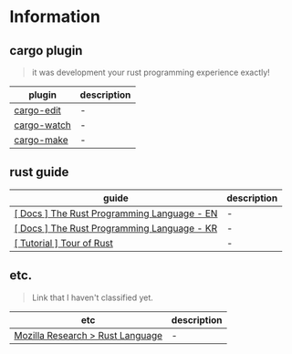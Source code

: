 # Information

## cargo plugin 
> it was development your rust programming experience exactly!

| plugin                                                  | description |
| ------------------------------------------------------- | ----------- |
| [cargo-edit](https://github.com/killercup/cargo-edit)   | -           |
| [cargo-watch](https://github.com/watchexec/cargo-watch) | -           |
| [cargo-make](https://github.com/sagiegurari/cargo-make) | -           |

## rust guide
| guide                                                                                   | description |
| ----------------------------------------------------------------------------------------------- | ----------- |
| [[ Docs ] The Rust Programming Language - EN](https://doc.rust-lang.org/book/)                           | -           |
| [[ Docs ] The Rust Programming Language - KR](https://rinthel.github.io/rust-lang-book-ko/foreword.html) | -           |
| [[ Tutorial ] Tour of Rust](https://tourofrust.com/) |- |




## etc.
> Link that I haven't classified yet.

| etc                                                                    | description |
| ---------------------------------------------------------------------- | ----------- |
| [Mozilla Research > Rust Language](https://research.mozilla.org/rust/) | -           |
